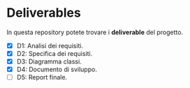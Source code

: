 # Deliverables

In questa repository potete trovare i **deliverable** del progetto. 
- [x] D1: Analisi dei requisiti.
- [x] D2: Specifica dei requisiti.
- [x] D3: Diagramma classi.
- [x] D4: Documento di sviluppo.
- [ ] D5: Report finale.
